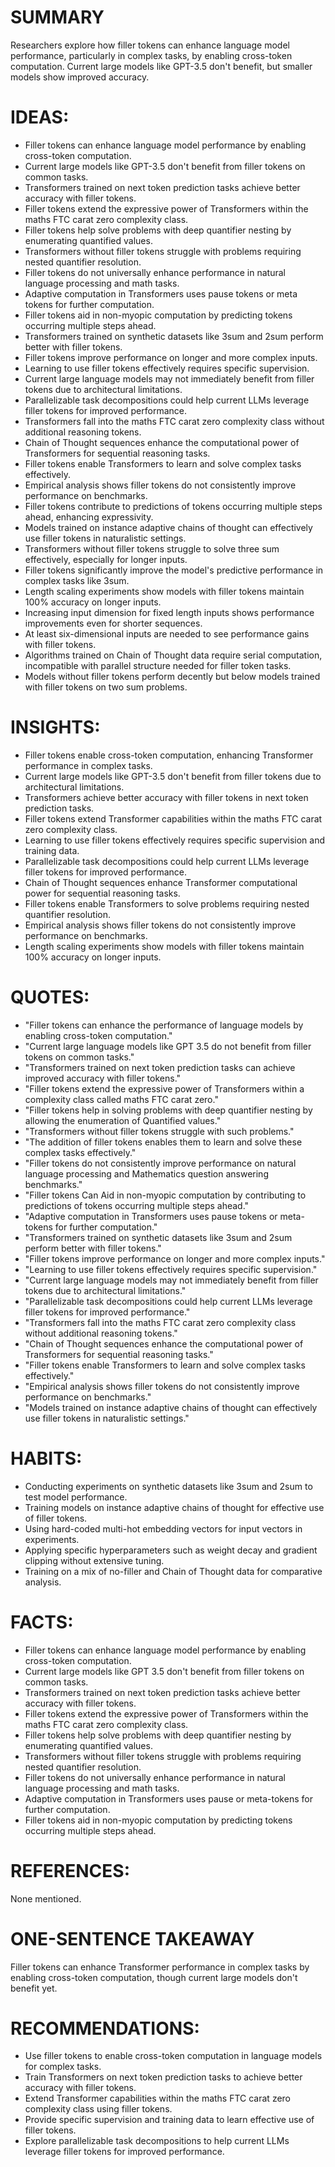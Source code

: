 # SUMMARY
Researchers explore how filler tokens can enhance language model performance, particularly in complex tasks, by enabling cross-token computation. Current large models like GPT-3.5 don't benefit, but smaller models show improved accuracy.

# IDEAS:
- Filler tokens can enhance language model performance by enabling cross-token computation.
- Current large models like GPT-3.5 don't benefit from filler tokens on common tasks.
- Transformers trained on next token prediction tasks achieve better accuracy with filler tokens.
- Filler tokens extend the expressive power of Transformers within the maths FTC carat zero complexity class.
- Filler tokens help solve problems with deep quantifier nesting by enumerating quantified values.
- Transformers without filler tokens struggle with problems requiring nested quantifier resolution.
- Filler tokens do not universally enhance performance in natural language processing and math tasks.
- Adaptive computation in Transformers uses pause tokens or meta tokens for further computation.
- Filler tokens aid in non-myopic computation by predicting tokens occurring multiple steps ahead.
- Transformers trained on synthetic datasets like 3sum and 2sum perform better with filler tokens.
- Filler tokens improve performance on longer and more complex inputs.
- Learning to use filler tokens effectively requires specific supervision.
- Current large language models may not immediately benefit from filler tokens due to architectural limitations.
- Parallelizable task decompositions could help current LLMs leverage filler tokens for improved performance.
- Transformers fall into the maths FTC carat zero complexity class without additional reasoning tokens.
- Chain of Thought sequences enhance the computational power of Transformers for sequential reasoning tasks.
- Filler tokens enable Transformers to learn and solve complex tasks effectively.
- Empirical analysis shows filler tokens do not consistently improve performance on benchmarks.
- Filler tokens contribute to predictions of tokens occurring multiple steps ahead, enhancing expressivity.
- Models trained on instance adaptive chains of thought can effectively use filler tokens in naturalistic settings.
- Transformers without filler tokens struggle to solve three sum effectively, especially for longer inputs.
- Filler tokens significantly improve the model's predictive performance in complex tasks like 3sum.
- Length scaling experiments show models with filler tokens maintain 100% accuracy on longer inputs.
- Increasing input dimension for fixed length inputs shows performance improvements even for shorter sequences.
- At least six-dimensional inputs are needed to see performance gains with filler tokens.
- Algorithms trained on Chain of Thought data require serial computation, incompatible with parallel structure needed for filler token tasks.
- Models without filler tokens perform decently but below models trained with filler tokens on two sum problems.

# INSIGHTS:
- Filler tokens enable cross-token computation, enhancing Transformer performance in complex tasks.
- Current large models like GPT-3.5 don't benefit from filler tokens due to architectural limitations.
- Transformers achieve better accuracy with filler tokens in next token prediction tasks.
- Filler tokens extend Transformer capabilities within the maths FTC carat zero complexity class.
- Learning to use filler tokens effectively requires specific supervision and training data.
- Parallelizable task decompositions could help current LLMs leverage filler tokens for improved performance.
- Chain of Thought sequences enhance Transformer computational power for sequential reasoning tasks.
- Filler tokens enable Transformers to solve problems requiring nested quantifier resolution.
- Empirical analysis shows filler tokens do not consistently improve performance on benchmarks.
- Length scaling experiments show models with filler tokens maintain 100% accuracy on longer inputs.

# QUOTES:
- "Filler tokens can enhance the performance of language models by enabling cross-token computation."
- "Current large language models like GPT 3.5 do not benefit from filler tokens on common tasks."
- "Transformers trained on next token prediction tasks can achieve improved accuracy with filler tokens."
- "Filler tokens extend the expressive power of Transformers within a complexity class called maths FTC carat zero."
- "Filler tokens help in solving problems with deep quantifier nesting by allowing the enumeration of Quantified values."
- "Transformers without filler tokens struggle with such problems."
- "The addition of filler tokens enables them to learn and solve these complex tasks effectively."
- "Filler tokens do not consistently improve performance on natural language processing and Mathematics question answering benchmarks."
- "Filler tokens Can Aid in non-myopic computation by contributing to predictions of tokens occurring multiple steps ahead."
- "Adaptive computation in Transformers uses pause tokens or meta-tokens for further computation."
- "Transformers trained on synthetic datasets like 3sum and 2sum perform better with filler tokens."
- "Filler tokens improve performance on longer and more complex inputs."
- "Learning to use filler tokens effectively requires specific supervision."
- "Current large language models may not immediately benefit from filler tokens due to architectural limitations."
- "Parallelizable task decompositions could help current LLMs leverage filler tokens for improved performance."
- "Transformers fall into the maths FTC carat zero complexity class without additional reasoning tokens."
- "Chain of Thought sequences enhance the computational power of Transformers for sequential reasoning tasks."
- "Filler tokens enable Transformers to learn and solve complex tasks effectively."
- "Empirical analysis shows filler tokens do not consistently improve performance on benchmarks."
- "Models trained on instance adaptive chains of thought can effectively use filler tokens in naturalistic settings."

# HABITS:
- Conducting experiments on synthetic datasets like 3sum and 2sum to test model performance.
- Training models on instance adaptive chains of thought for effective use of filler tokens.
- Using hard-coded multi-hot embedding vectors for input vectors in experiments.
- Applying specific hyperparameters such as weight decay and gradient clipping without extensive tuning.
- Training on a mix of no-filler and Chain of Thought data for comparative analysis.

# FACTS:
- Filler tokens can enhance language model performance by enabling cross-token computation.
- Current large models like GPT 3.5 don't benefit from filler tokens on common tasks.
- Transformers trained on next token prediction tasks achieve better accuracy with filler tokens.
- Filler tokens extend the expressive power of Transformers within the maths FTC carat zero complexity class.
- Filler tokens help solve problems with deep quantifier nesting by enumerating quantified values.
- Transformers without filler tokens struggle with problems requiring nested quantifier resolution.
- Filler tokens do not universally enhance performance in natural language processing and math tasks.
- Adaptive computation in Transformers uses pause or meta-tokens for further computation.
- Filler tokens aid in non-myopic computation by predicting tokens occurring multiple steps ahead.

# REFERENCES:
None mentioned.

# ONE-SENTENCE TAKEAWAY
Filler tokens can enhance Transformer performance in complex tasks by enabling cross-token computation, though current large models don't benefit yet.

# RECOMMENDATIONS:
- Use filler tokens to enable cross-token computation in language models for complex tasks.
- Train Transformers on next token prediction tasks to achieve better accuracy with filler tokens.
- Extend Transformer capabilities within the maths FTC carat zero complexity class using filler tokens.
- Provide specific supervision and training data to learn effective use of filler tokens.
- Explore parallelizable task decompositions to help current LLMs leverage filler tokens for improved performance.